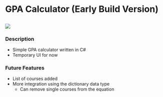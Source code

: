 # GPA Calculator (Early Build Version) #
##  ##

![](http://imgur.com/fehYD8N)
### Description ###

- Simple GPA calculator written in C#
- Temporary UI for now

### Future Features ###
- List of courses added
- More integration using the dictionary data type
	- Can remove single courses from the equation

